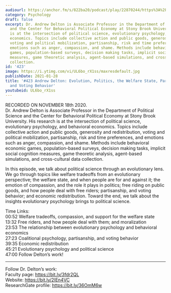 ```yaml
---
audiourl: https://anchor.fm/s/822ba20/podcast/play/22870244/https%3A%2F%2Fd3ctxlq1ktw2nl.cloudfront.net%2Fstaging%2F2020-10-20%2Ffbd2a56e-7c62-dd29-efc4-a1cfc50136b9.m4a
category: Psychology
draft: false
excerpt: Dr. Andrew Delton is Associate Professor in the Department of Political Science
  and the Center for Behavioral Political Economy at Stony Brook University. His research
  is at the intersection of political science, evolutionary psychology, and behavioral
  economics. Topics include collective action and public goods, generosity and redistribution,
  voting and political mobilization, partisanship, risk and time preferences, and
  emotions such as anger, compassion, and shame. Methods include behavioral economic
  games, population-based surveys, decision making tasks, implicit social cognition
  measures, game theoretic analysis, agent-based simulations, and cross-cultural data
  collection.
id: '423'
image: https://i.ytimg.com/vi/UL6bo_rX1ss/maxresdefault.jpg
publishDate: 2021-01-28
title: '#423 Andrew Delton: Evolution, Politics, the Welfare State, Partisanship,
  and Voting Behavior'
youtubeid: UL6bo_rX1ss
---
```

<div class="timelinks">

RECORDED ON NOVEMBER 18th 2020.  
Dr. Andrew Delton is Associate Professor in the Department of Political Science and the Center for Behavioral Political Economy at Stony Brook University. His research is at the intersection of political science, evolutionary psychology, and behavioral economics. Topics include collective action and public goods, generosity and redistribution, voting and political mobilization, partisanship, risk and time preferences, and emotions such as anger, compassion, and shame. Methods include behavioral economic games, population-based surveys, decision making tasks, implicit social cognition measures, game theoretic analysis, agent-based simulations, and cross-cultural data collection.

In this episode, we talk about political science through an evolutionary lens. We go through topics like welfare tradeoffs from an evolutionary perspective; the welfare state, and when people are for and against it; the emotion of compassion, and the role it plays in politics; free riding on public goods, and how people deal with free riders; partisanship, and voting behavior; and economic redistribution. Toward the end, we talk about the insights evolutionary psychology brings to political science.

Time Links:  
<time>00:52</time> Welfare tradeoffs, compassion, and support for the welfare state  
<time>13:32</time> Free riders, and how people deal with them; and moralization  
<time>23:53</time> The relationship between evolutionary psychology and behavioral economics  
<time>27:23</time> Coalitional psychology, partisanship, and voting behavior  
<time>39:35</time> Economic redistribution  
<time>45:21</time> Evolutionary psychology and political science  
<time>47:00</time> Follow Delton’s work!

---

Follow Dr. Delton’s work:  
Faculty page: https://bit.ly/3fdr2QL  
Website: https://bit.ly/2IEn4VC  
ResearchGate profile: https://bit.ly/36OmM6w
</div>

